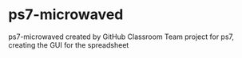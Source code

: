 # ps7-microwaved
ps7-microwaved created by GitHub Classroom
Team project for ps7, creating the GUI for the spreadsheet
